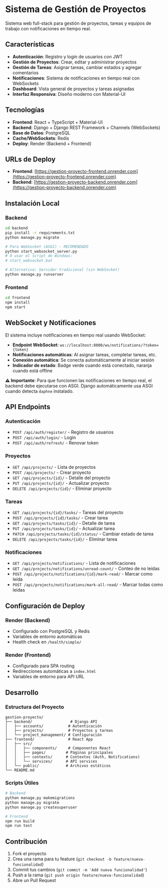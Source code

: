 # Sistema de Gestión de Proyectos

Sistema web full-stack para gestión de proyectos, tareas y equipos de trabajo con notificaciones en tiempo real.

## Características

- **Autenticación**: Registro y login de usuarios con JWT
- **Gestión de Proyectos**: Crear, editar y administrar proyectos
- **Gestión de Tareas**: Asignar tareas, cambiar estados y agregar comentarios
- **Notificaciones**: Sistema de notificaciones en tiempo real con WebSockets
- **Dashboard**: Vista general de proyectos y tareas asignadas
- **Interfaz Responsiva**: Diseño moderno con Material-UI

## Tecnologías

- **Frontend**: React + TypeScript + Material-UI
- **Backend**: Django + Django REST Framework + Channels (WebSockets)
- **Base de Datos**: PostgreSQL
- **Cache/WebSockets**: Redis
- **Deploy**: Render (Backend + Frontend)

## URLs de Deploy

- **Frontend**: [https://gestion-proyecto-frontend.onrender.com](https://gestion-proyecto-frontend.onrender.com)
- **Backend**: [https://gestion-proyecto-backend.onrender.com](https://gestion-proyecto-backend.onrender.com)

## Instalación Local

### Backend
```bash
cd backend
pip install -r requirements.txt
python manage.py migrate

# Para WebSocket (ASGI) - RECOMENDADO
python start_websocket_server.py
# O usar el script de Windows:
# start_websocket.bat

# Alternativa: Servidor tradicional (sin WebSocket)
python manage.py runserver
```

### Frontend
```bash
cd frontend
npm install
npm start
```

## WebSocket y Notificaciones

El sistema incluye notificaciones en tiempo real usando WebSocket:

- **Endpoint WebSocket**: `ws://localhost:8000/ws/notifications/?token={token}`
- **Notificaciones automáticas**: Al asignar tareas, completar tareas, etc.
- **Conexión automática**: Se conecta automáticamente al iniciar sesión
- **Indicador de estado**: Badge verde cuando está conectado, naranja cuando está offline

**⚠️ Importante**: Para que funcionen las notificaciones en tiempo real, el backend debe ejecutarse con ASGI. Django automáticamente usa ASGI cuando detecta `daphne` instalado.

## API Endpoints

### Autenticación
- `POST /api/auth/register/` - Registro de usuarios
- `POST /api/auth/login/` - Login
- `POST /api/auth/refresh/` - Renovar token

### Proyectos
- `GET /api/projects/` - Lista de proyectos
- `POST /api/projects/` - Crear proyecto
- `GET /api/projects/{id}/` - Detalle del proyecto
- `PUT /api/projects/{id}/` - Actualizar proyecto
- `DELETE /api/projects/{id}/` - Eliminar proyecto

### Tareas
- `GET /api/projects/{id}/tasks/` - Tareas del proyecto
- `POST /api/projects/{id}/tasks/` - Crear tarea
- `GET /api/projects/tasks/{id}/` - Detalle de tarea
- `PUT /api/projects/tasks/{id}/` - Actualizar tarea
- `PATCH /api/projects/tasks/{id}/status/` - Cambiar estado de tarea
- `DELETE /api/projects/tasks/{id}/` - Eliminar tarea

### Notificaciones
- `GET /api/projects/notifications/` - Lista de notificaciones
- `GET /api/projects/notifications/unread-count/` - Conteo de no leídas
- `POST /api/projects/notifications/{id}/mark-read/` - Marcar como leída
- `POST /api/projects/notifications/mark-all-read/` - Marcar todas como leídas

## Configuración de Deploy

### Render (Backend)
- Configurado con PostgreSQL y Redis
- Variables de entorno automáticas
- Health check en `/health/simple/`

### Render (Frontend)
- Configurado para SPA routing
- Redirecciones automáticas a `index.html`
- Variables de entorno para API URL

## Desarrollo

### Estructura del Proyecto
```
gestion-proyecto/
├── backend/                 # Django API
│   ├── accounts/           # Autenticación
│   ├── projects/           # Proyectos y tareas
│   └── project_management/ # Configuración
├── frontend/               # React App
│   ├── src/
│   │   ├── components/     # Componentes React
│   │   ├── pages/         # Páginas principales
│   │   ├── contexts/      # Contextos (Auth, Notifications)
│   │   └── services/      # API services
│   └── public/            # Archivos estáticos
└── README.md
```

### Scripts Útiles
```bash
# Backend
python manage.py makemigrations
python manage.py migrate
python manage.py createsuperuser

# Frontend
npm run build
npm run test
```

## Contribución

1. Fork el proyecto
2. Crea una rama para tu feature (`git checkout -b feature/nueva-funcionalidad`)
3. Commit tus cambios (`git commit -m 'Add nueva funcionalidad'`)
4. Push a la rama (`git push origin feature/nueva-funcionalidad`)
5. Abre un Pull Request
